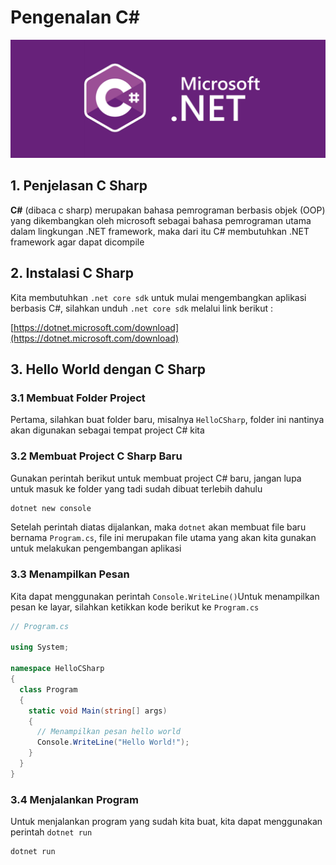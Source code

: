 # Pengenalan C\#

![c\#](./cSharp.png)

## 1. Penjelasan C Sharp

**C\#** \(dibaca c sharp\) merupakan bahasa pemrograman berbasis objek \(OOP\) yang dikembangkan oleh microsoft sebagai bahasa pemrograman utama dalam lingkungan .NET framework, maka dari itu C\# membutuhkan .NET framework agar dapat dicompile

## 2. Instalasi C Sharp

Kita membutuhkan `.net core sdk` untuk mulai mengembangkan aplikasi berbasis C\#, silahkan unduh `.net core sdk` melalui link berikut :

[https://dotnet.microsoft.com/download](https://dotnet.microsoft.com/download)

## 3. Hello World dengan C Sharp

### 3.1 Membuat Folder Project

Pertama, silahkan buat folder baru, misalnya `HelloCSharp`, folder ini nantinya akan digunakan sebagai tempat project C\# kita

### 3.2 Membuat Project C Sharp Baru

Gunakan perintah berikut untuk membuat project C\# baru, jangan lupa untuk masuk ke folder yang tadi sudah dibuat terlebih dahulu

```bash
dotnet new console
```

Setelah perintah diatas dijalankan, maka `dotnet` akan membuat file baru bernama `Program.cs`, file ini merupakan file utama yang akan kita gunakan untuk melakukan pengembangan aplikasi

### 3.3 Menampilkan Pesan

Kita dapat menggunakan perintah `Console.WriteLine()`Untuk menampilkan pesan ke layar, silahkan ketikkan kode berikut ke `Program.cs`

```csharp
// Program.cs

using System;

namespace HelloCSharp
{
  class Program
  {
    static void Main(string[] args)
    {
      // Menampilkan pesan hello world
      Console.WriteLine("Hello World!");
    }
  }
}
```

### 3.4 Menjalankan Program

Untuk menjalankan program yang sudah kita buat, kita dapat menggunakan perintah `dotnet run`

```bash
dotnet run
```

